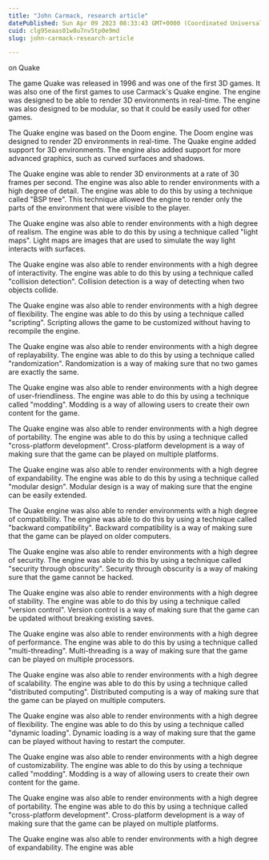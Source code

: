 ```yaml
---
title: "John Carmack, research article"
datePublished: Sun Apr 09 2023 08:33:43 GMT+0000 (Coordinated Universal Time)
cuid: clg95eaas01w8u7nv5tp0e9md
slug: john-carmack-research-article

---
```


on Quake

The game Quake was released in 1996 and was one of the first 3D games. It was also one of the first games to use Carmack's Quake engine. The engine was designed to be able to render 3D environments in real-time. The engine was also designed to be modular, so that it could be easily used for other games.

The Quake engine was based on the Doom engine. The Doom engine was designed to render 2D environments in real-time. The Quake engine added support for 3D environments. The engine also added support for more advanced graphics, such as curved surfaces and shadows.

The Quake engine was able to render 3D environments at a rate of 30 frames per second. The engine was also able to render environments with a high degree of detail. The engine was able to do this by using a technique called "BSP tree". This technique allowed the engine to render only the parts of the environment that were visible to the player.

The Quake engine was also able to render environments with a high degree of realism. The engine was able to do this by using a technique called "light maps". Light maps are images that are used to simulate the way light interacts with surfaces.

The Quake engine was also able to render environments with a high degree of interactivity. The engine was able to do this by using a technique called "collision detection". Collision detection is a way of detecting when two objects collide.

The Quake engine was also able to render environments with a high degree of flexibility. The engine was able to do this by using a technique called "scripting". Scripting allows the game to be customized without having to recompile the engine.

The Quake engine was also able to render environments with a high degree of replayability. The engine was able to do this by using a technique called "randomization". Randomization is a way of making sure that no two games are exactly the same.

The Quake engine was also able to render environments with a high degree of user-friendliness. The engine was able to do this by using a technique called "modding". Modding is a way of allowing users to create their own content for the game.

The Quake engine was also able to render environments with a high degree of portability. The engine was able to do this by using a technique called "cross-platform development". Cross-platform development is a way of making sure that the game can be played on multiple platforms.

The Quake engine was also able to render environments with a high degree of expandability. The engine was able to do this by using a technique called "modular design". Modular design is a way of making sure that the engine can be easily extended.

The Quake engine was also able to render environments with a high degree of compatibility. The engine was able to do this by using a technique called "backward compatibility". Backward compatibility is a way of making sure that the game can be played on older computers.

The Quake engine was also able to render environments with a high degree of security. The engine was able to do this by using a technique called "security through obscurity". Security through obscurity is a way of making sure that the game cannot be hacked.

The Quake engine was also able to render environments with a high degree of stability. The engine was able to do this by using a technique called "version control". Version control is a way of making sure that the game can be updated without breaking existing saves.

The Quake engine was also able to render environments with a high degree of performance. The engine was able to do this by using a technique called "multi-threading". Multi-threading is a way of making sure that the game can be played on multiple processors.

The Quake engine was also able to render environments with a high degree of scalability. The engine was able to do this by using a technique called "distributed computing". Distributed computing is a way of making sure that the game can be played on multiple computers.

The Quake engine was also able to render environments with a high degree of flexibility. The engine was able to do this by using a technique called "dynamic loading". Dynamic loading is a way of making sure that the game can be played without having to restart the computer.

The Quake engine was also able to render environments with a high degree of customizability. The engine was able to do this by using a technique called "modding". Modding is a way of allowing users to create their own content for the game.

The Quake engine was also able to render environments with a high degree of portability. The engine was able to do this by using a technique called "cross-platform development". Cross-platform development is a way of making sure that the game can be played on multiple platforms.

The Quake engine was also able to render environments with a high degree of expandability. The engine was able
